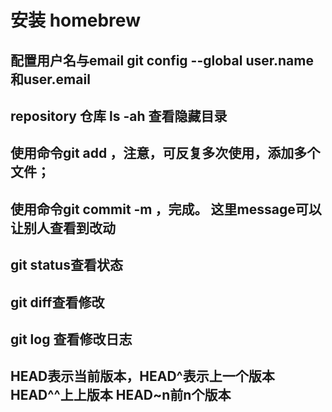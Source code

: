 #   安装 homebrew 
##  配置用户名与email git config --global user.name 和user.email
##  repository 仓库 ls -ah 查看隐藏目录
##  使用命令git add <file>，注意，可反复多次使用，添加多个文件；
##  使用命令git commit -m <message>，完成。 这里message可以让别人查看到改动
##  git status查看状态
##  git diff查看修改
##  git log 查看修改日志
##  HEAD表示当前版本，HEAD^表示上一个版本 HEAD^^上上版本 HEAD~n前n个版本